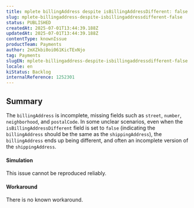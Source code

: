 ```yaml
---
title: mplete billingAddress despite isBillingAddressDifferent: false
slug: mplete-billingaddress-despite-isbillingaddressdifferent-false
status: PUBLISHED
createdAt: 2025-07-01T13:44:39.188Z
updatedAt: 2025-07-01T13:44:39.188Z
contentType: knownIssue
productTeam: Payments
author: 2mXZkbi0oi061KicTExNjo
tag: Payments
slugEN: mplete-billingaddress-despite-isbillingaddressdifferent-false
locale: en
kiStatus: Backlog
internalReference: 1252301
---
```


## Summary


The `billingAddress` is incomplete, missing fields such as `street`, `number`, `neighborhood`, and `postalCode`. In some unclear scenarios, even when the `isBillingAddressDifferent` field is set to `false` (indicating the `billingAddress` should be the same as the `shippingAddress`), the `billingAddress` ends up being different, and often an incomplete version of the `shippingAddress`.


#### Simulation


This issue cannot be reproduced reliably.



#### Workaround


There is no known workaround.



